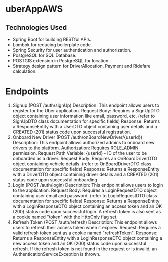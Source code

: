 # uberAppAWS

## Technologies Used
  * Spring Boot for building RESTful APIs.
  * Lombok for reducing boilerplate code.
  * Spring Security for user authentication and authorization.
  * PostgreSQL for SQL Database.
  * POSTGIS extension in PostgreSQL for location.
  * Strategy design pattern for DriverAllocation, Payment and Ridefare calculation.
  

# Endpoints
  1. Signup (POST /auth/signUp)
    Description: This endpoint allows users to register for the Uber application.
    Request Body: Requires a SignUpDTO object containing user information like email, password, etc. (refer to SignUpDTO class documentation for specific fields)
    Response: Returns a ResponseEntity with a UserDTO object containing user details and a CREATED (201) status code upon successful registration.
  2. Onboard New Driver (POST /auth/onBoardNewDriver/{userId})
    Description: This endpoint allows authorized admins to onboard new drivers to the platform.
    Authorization: Requires ROLE_ADMIN permission.
    Request Path Variable: {userId} - ID of the user to be onboarded as a driver.
    Request Body: Requires an OnBoardDriverDTO object containing vehicle details. (refer to OnBoardDriverDTO class documentation for specific fields)
    Response: Returns a ResponseEntity with a DriverDTO object containing driver details and a CREATED (201) status code upon successful onboarding.
  3. Login (POST /auth/login)
    Description: This endpoint allows users to login to the application.
    Request Body: Requires a LoginRequestDTO object containing user email and password. (refer to LoginRequestDTO class documentation for specific fields)
    Response: Returns a ResponseEntity with a LoginResponseDTO object containing an access token and an OK (200) status code upon successful login.
    A refresh token is also sent as a cookie named "token" with the HttpOnly flag set.
  4. Refresh Token (POST /auth/refresh)
    Description: This endpoint allows users to refresh their access token when it expires.
    Request: Requires a valid refresh token sent as a cookie named "refreshToken".
    Response: Returns a ResponseEntity with a LoginResponseDTO object containing a new access token and an OK (200) status code upon successful refresh.
    If the refresh token is not found in the request or is invalid, an AuthenticationServiceException is thrown.
